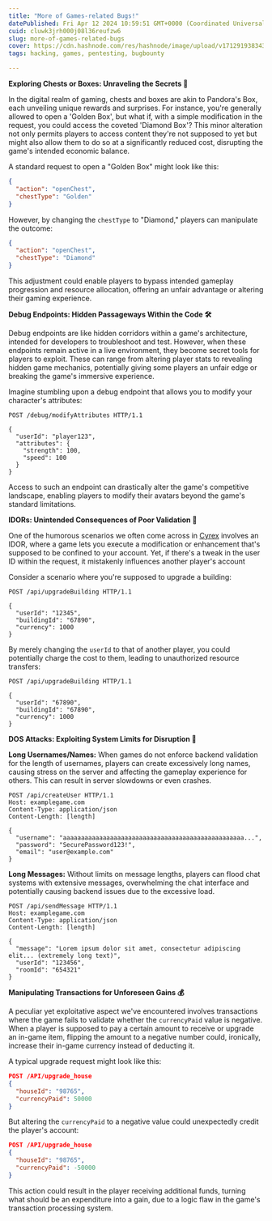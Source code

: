 ```yaml
---
title: "More of Games-related Bugs!"
datePublished: Fri Apr 12 2024 10:59:51 GMT+0000 (Coordinated Universal Time)
cuid: cluwk3jrh000j08l36reufzw6
slug: more-of-games-related-bugs
cover: https://cdn.hashnode.com/res/hashnode/image/upload/v1712919383438/e7d9faeb-15e3-4ce1-b6dd-e113837e5940.png
tags: hacking, games, pentesting, bugbounty

---
```


**Exploring Chests or Boxes: Unraveling the Secrets 🎲**

In the digital realm of gaming, chests and boxes are akin to Pandora's Box, each unveiling unique rewards and surprises. For instance, you're generally allowed to open a 'Golden Box', but what if, with a simple modification in the request, you could access the coveted 'Diamond Box'? This minor alteration not only permits players to access content they're not supposed to yet but might also allow them to do so at a significantly reduced cost, disrupting the game's intended economic balance.

A standard request to open a "Golden Box" might look like this:

```json
{
  "action": "openChest",
  "chestType": "Golden"
}
```

However, by changing the `chestType` to "Diamond," players can manipulate the outcome:

```json
{
  "action": "openChest",
  "chestType": "Diamond"
}
```

This adjustment could enable players to bypass intended gameplay progression and resource allocation, offering an unfair advantage or altering their gaming experience.

**Debug Endpoints: Hidden Passageways Within the Code 🛠️**

Debug endpoints are like hidden corridors within a game's architecture, intended for developers to troubleshoot and test. However, when these endpoints remain active in a live environment, they become secret tools for players to exploit. These can range from altering player stats to revealing hidden game mechanics, potentially giving some players an unfair edge or breaking the game's immersive experience.

Imagine stumbling upon a debug endpoint that allows you to modify your character's attributes:

```http
POST /debug/modifyAttributes HTTP/1.1

{
  "userId": "player123",
  "attributes": {
    "strength": 100,
    "speed": 100
  }
}
```

Access to such an endpoint can drastically alter the game's competitive landscape, enabling players to modify their avatars beyond the game's standard limitations.

**IDORs: Unintended Consequences of Poor Validation 🔄**

One of the humorous scenarios we often come across in [Cyrex](https://cyrex.tech/) involves an IDOR, where a game lets you execute a modification or enhancement that's supposed to be confined to your account. Yet, if there's a tweak in the user ID within the request, it mistakenly influences another player's account

Consider a scenario where you're supposed to upgrade a building:

```http
POST /api/upgradeBuilding HTTP/1.1

{
  "userId": "12345",
  "buildingId": "67890",
  "currency": 1000
}
```

By merely changing the `userId` to that of another player, you could potentially charge the cost to them, leading to unauthorized resource transfers:

```http
POST /api/upgradeBuilding HTTP/1.1

{
  "userId": "67890",
  "buildingId": "67890",
  "currency": 1000
}
```

**DOS Attacks: Exploiting System Limits for Disruption 🚫**

**Long Usernames/Names:** When games do not enforce backend validation for the length of usernames, players can create excessively long names, causing stress on the server and affecting the gameplay experience for others. This can result in server slowdowns or even crashes.

```http
POST /api/createUser HTTP/1.1
Host: examplegame.com
Content-Type: application/json
Content-Length: [length]

{
  "username": "aaaaaaaaaaaaaaaaaaaaaaaaaaaaaaaaaaaaaaaaaaaaaaaaaa...",
  "password": "SecurePassword123!",
  "email": "user@example.com"
}
```

**Long Messages:** Without limits on message lengths, players can flood chat systems with extensive messages, overwhelming the chat interface and potentially causing backend issues due to the excessive load.

```http
POST /api/sendMessage HTTP/1.1
Host: examplegame.com
Content-Type: application/json
Content-Length: [length]

{
  "message": "Lorem ipsum dolor sit amet, consectetur adipiscing elit... (extremely long text)",
  "userId": "123456",
  "roomId": "654321"
}
```

**Manipulating Transactions for Unforeseen Gains 💰**

A peculiar yet exploitative aspect we've encountered involves transactions where the game fails to validate whether the `currencyPaid` value is negative. When a player is supposed to pay a certain amount to receive or upgrade an in-game item, flipping the amount to a negative number could, ironically, increase their in-game currency instead of deducting it.

A typical upgrade request might look like this:

```json
POST /API/upgrade_house
{
  "houseId": "98765",
  "currencyPaid": 50000
}
```

But altering the `currencyPaid` to a negative value could unexpectedly credit the player's account:

```json
POST /API/upgrade_house
{
  "houseId": "98765",
  "currencyPaid": -50000
}
```

This action could result in the player receiving additional funds, turning what should be an expenditure into a gain, due to a logic flaw in the game's transaction processing system.